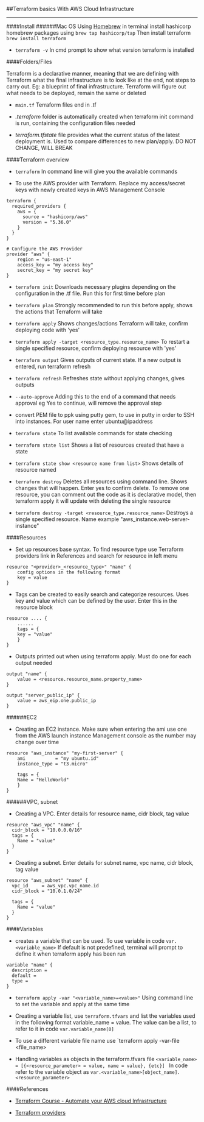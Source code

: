 ##Terraform basics
With AWS Cloud Infrastructure

---

####Install
######Mac OS
Using [Homebrew](brew.sh) in terminal install hashicorp homebrew packages using
`brew tap hashicorp/tap`
Then install terraform
`brew install terraform`

- `terraform -v`
In cmd prompt to show what version terraform is installed

####Folders/Files

Terraform is a declarative manner, meaning that we are defining with Terraform what the final infrastructure is to look like at the end, not steps to carry out. Eg: a blueprint of final infrastructure. Terraform will figure out what needs to be deployed, remain the same or deleted


- `main.tf`
Terraform files end in .tf

- *.terraform* folder is automatically created when terraform init command is run, containing the configuration files needed

- *terraform.tfstate* file provides what the current status of the latest deployment is. Used to compare differences to new plan/apply. DO NOT CHANGE, WILL BREAK






####Terraform overview
- `terraform`
In command line will give you the available commands

- To use the AWS provider with Terraform. Replace my access/secret keys with newly created keys in AWS Management Console
```
terraform {
  required_providers {
    aws = {
      source = "hashicorp/aws"
      version = "5.36.0"
    }
  }
}

# Configure the AWS Provider
provider "aws" {
    region = "us-east-1"
    access_key = "my access key"
    secret_key = "my secret key"
}
```

- `terraform init`
Downloads necessary plugins depending on the configuration in the .tf file. Run this for first time before plan

- `terraform plan`
Strongly recommended to run this before apply, shows the actions that Terraform will take

- `terraform apply`
Shows changes/actions Terraform will take, confirm deploying code with 'yes'

- `terraform apply -target <resource_type.resource_name>`
To restart a single specified resource, confirm deploying resource with 'yes'

- `terraform output`
Gives outputs of current state. If a new output is entered, run terraform refresh

- `terraform refresh`
Refreshes state without applying changes, gives outputs

- `--auto-approve`
Adding this to the end of a command that needs approval eg Yes to continue, will remove the approval step

- convert PEM file to ppk using putty gem, to use in putty in order to SSH into instances. For user name enter ubuntu@ipaddress

- `terraform state`
To list available commands for state checking

- `terraform state list`
Shows a list of resources created that have a state

- `terraform state show <resource name from list>`
Shows details of resource named

- `terraform destroy`
Deletes all resources using command line. Shows changes that will happen. Enter yes to confirm delete. 
To remove one resource, you can comment out the code as it is declarative model, then terraform apply it will update with deleting the single resource

- `terraform destroy -target <resource_type.resource_name>`
Destroys a single specified resource. Name example "aws_instance.web-server-instance"








####Resources

- Set up resources base syntax. To find resource type use Terraform providers link in References and search for resource in left menu
```
resource "<provider>_<resource_type>" "name" {
    config options in the following format
    key = value
}
```

- Tags can be created to easily search and categorize resources. Uses key and value which can be defined by the user. Enter this in the resource block
```
resource .... {
    ......
    tags = {
    key = "value"
    }
}
```

- Outputs printed out when using terraform apply. Must do one for each output needed
```
output "name" {
    value = <resource.resource_name.property_name>
}

output "server_public_ip" {
    value = aws_eip.one.public_ip
}
```






######EC2

- Creating an EC2 instance. Make sure when entering the ami use one from the AWS launch instance Management console as the number may change over time
```
resource "aws_instance" "my-first-server" {
    ami           = "my ubuntu.id"
    instance_type = "t3.micro"

    tags = {
    Name = "HelloWorld"
    }
}
```






######VPC, subnet

- Creating a VPC. Enter details for  resource name, cidr block, tag value
```
resource "aws_vpc" "name" {
  cidr_block = "10.0.0.0/16"
  tags = {
    Name = "value"
  }
}
```

- Creating a subnet. Enter details for subnet name, vpc name, cidr block, tag value
```
resource "aws_subnet" "name" {
  vpc_id     = aws_vpc.vpc_name.id
  cidr_block = "10.0.1.0/24"

  tags = {
    Name = "value"
  }
}
```





####Variables
- creates a variable that can be used. To use variable in code `var.<variable_name>` If default is not predefined, terminal will prompt to define it when terraform apply has been run
```
variable "name" {
  description = 
  default =
  type =
}
```

- `terraform apply -var "<variable_name>=<value>"`
Using command line to set the variable and apply at the same time

- Creating a variable list, use `terraform.tfvars` and list the variables used in the following format  variable_name = value. The value can be a list, to refer to it in code `var.variable_name[0]`

-  To use a different variable file name use `terraform apply -var-file <file_name>

- Handling variables as objects in the terraform.tfvars file
`<variable_name> = [{<resource_parameter> = value, name = value}, {etc}] `
In code refer to the variable object as `var.<variable_name>[object_name].<resource_parameter>`







####References
- [Terraform Course - Automate your AWS cloud Infrastructure](https://www.youtube.com/watch?v=SLB_c_ayRMo)

- [Terraform providers](https://registry.terraform.io/providers/hashicorp/aws/latest/docs)